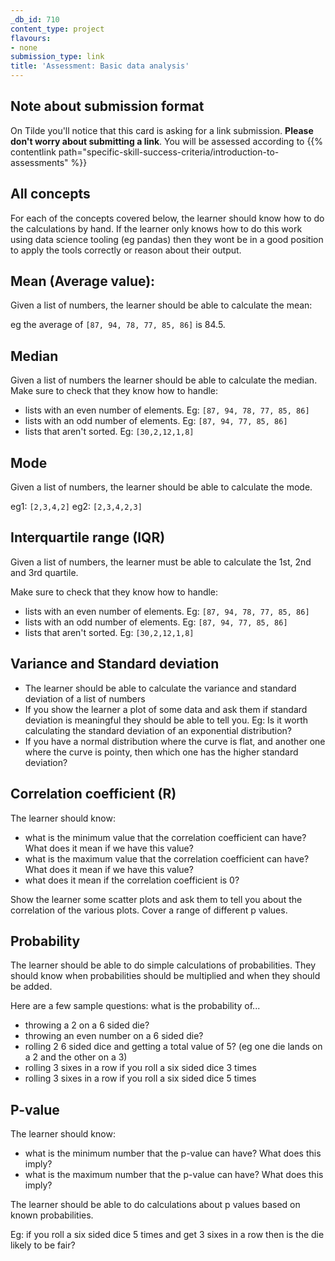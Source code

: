```yaml
---
_db_id: 710
content_type: project
flavours:
- none
submission_type: link
title: 'Assessment: Basic data analysis'
---
```


## Note about submission format

On Tilde you'll notice that this card is asking for a link submission. **Please don't worry about submitting a link**. You will be assessed according to {{% contentlink path="specific-skill-success-criteria/introduction-to-assessments" %}}

## All concepts

For each of the concepts covered below, the learner should know how to do the calculations by hand. If the learner only knows how to do this work using data science tooling (eg pandas) then they wont be in a good position to apply the tools correctly or reason about their output.

## Mean (Average value):

Given a list of numbers, the learner should be able to calculate the mean:

eg the average of `[87, 94, 78, 77, 85, 86]` is 84.5.

## Median

Given a list of numbers the learner should be able to calculate the median. Make sure to check that they know how to handle:

- lists with an even number of elements. Eg: `[87, 94, 78, 77, 85, 86]`
- lists with an odd number of elements. Eg: `[87, 94, 77, 85, 86]`
- lists that aren't sorted. Eg: `[30,2,12,1,8]`

## Mode

Given a list of numbers, the learner should be able to calculate the mode.

eg1: `[2,3,4,2]`
eg2: `[2,3,4,2,3]`

## Interquartile range (IQR)

Given a list of numbers, the learner must be able to calculate the 1st, 2nd and 3rd quartile.

Make sure to check that they know how to handle:

- lists with an even number of elements. Eg: `[87, 94, 78, 77, 85, 86]`
- lists with an odd number of elements. Eg: `[87, 94, 77, 85, 86]`
- lists that aren't sorted. Eg: `[30,2,12,1,8]`

## Variance and Standard deviation

- The learner should be able to calculate the variance and standard deviation of a list of numbers
- If you show the learner a plot of some data and ask them if standard deviation is meaningful they should be able to tell you. Eg: Is it worth calculating the standard deviation of an exponential distribution?
- If you have a normal distribution where the curve is flat, and another one where the curve is pointy, then which one has the higher standard deviation?

## Correlation coefficient (R)

The learner should know:
- what is the minimum value that the correlation coefficient can have? What does it mean if we have this value?
- what is the maximum value that the correlation coefficient can have? What does it mean if we have this value?
- what does it mean if the correlation coefficient is 0?

Show the learner some scatter plots and ask them to tell you about the correlation of the various plots. Cover a range of different p values.

## Probability

The learner should be able to do simple calculations of probabilities. They should know when probabilities should be multiplied and when they should be added.

Here are a few sample questions: what is the probability of...
- throwing a 2 on a 6 sided die?
- throwing an even number on a 6 sided die?
- rolling 2 6 sided dice and getting a total value of 5? (eg one die lands on a 2 and the other on a 3)
- rolling 3 sixes in a row if you roll a six sided dice 3 times
- rolling 3 sixes in a row if you roll a six sided dice 5 times

## P-value

The learner should know:
- what is the minimum number that the p-value can have? What does this imply?
- what is the maximum number that the p-value can have? What does this imply?

The learner should be able to do calculations about p values based on known probabilities.

Eg: if you roll a six sided dice 5 times and get 3 sixes in a row then is the die likely to be fair?